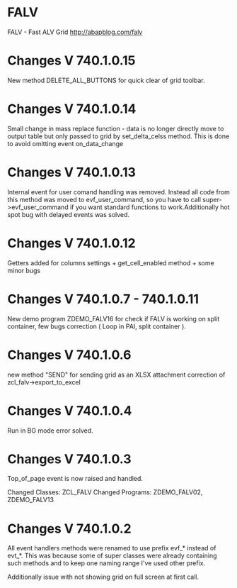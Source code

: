 # FALV
FALV - Fast ALV Grid
http://abapblog.com/falv

# Changes V 740.1.0.15 

New method DELETE_ALL_BUTTONS for quick clear of grid toolbar.

# Changes V 740.1.0.14

Small change in mass replace function - data is no longer directly move to output table but only passed to grid by set_delta_celss method. This is done to avoid omitting event on_data_change

# Changes V 740.1.0.13

Internal event for user comand handling was removed. Instead all code from this method was moved to evf_user_command, so you have to call super->evf_user_command if you want standard functions to work.Additionally hot spot bug with delayed events was solved.

# Changes V 740.1.0.12

Getters added for columns settings + get_cell_enabled method + some minor bugs

# Changes V 740.1.0.7 - 740.1.0.11

New demo program ZDEMO_FALV16 for check if FALV is working on split container, few bugs correction ( Loop in PAI, split container ).

# Changes V 740.1.0.6

new method "SEND" for sending grid as an XLSX attachment correction of zcl_falv->export_to_excel

# Changes V 740.1.0.4

Run in BG mode error solved.

# Changes V 740.1.0.3

Top_of_page event is now raised and handled.

Changed Classes: ZCL_FALV Changed Programs: ZDEMO_FALV02, ZDEMO_FALV13

# Changes V 740.1.0.2

All event handlers methods were renamed to use prefix evf_* instead of evt_*. This was because some of super classes were already containing such methods and to keep one naming range I've used other prefix.

Additionally issue with not showing grid on full screen at first call.
